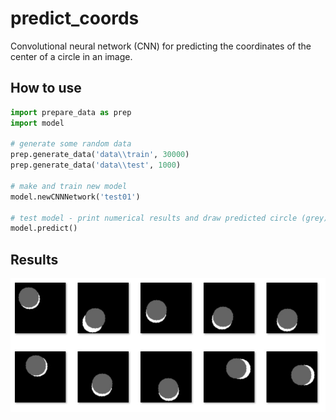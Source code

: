 # predict_coords
Convolutional neural network (CNN) for predicting the coordinates of the center of a circle in an image.
## How to use
```python
import prepare_data as prep
import model

# generate some random data
prep.generate_data('data\\train', 30000)
prep.generate_data('data\\test', 1000)

# make and train new model
model.newCNNNetwork('test01')

# test model - print numerical results and draw predicted circle (grey) on original image (black with white circle)
model.predict()
```
## Results
![img1](predict_coord_results.jpg)
